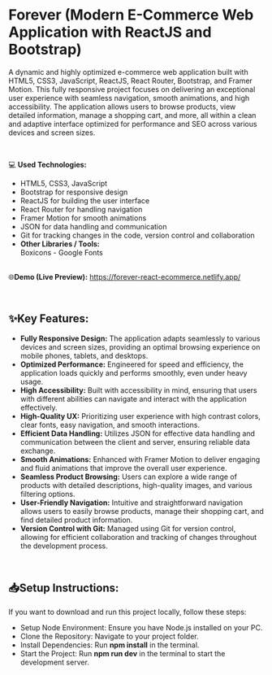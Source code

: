 # Forever (Modern E-Commerce Web Application with ReactJS and Bootstrap)
A dynamic and highly optimized e-commerce web application built with HTML5, CSS3, JavaScript, ReactJS, React Router, Bootstrap, and Framer Motion. This fully responsive project focuses on delivering an exceptional user experience with seamless navigation, smooth animations, and high accessibility. The application allows users to browse products, view detailed information, manage a shopping cart, and more, all within a clean and adaptive interface optimized for performance and SEO across various devices and screen sizes.

<br>

💻 **Used Technologies:** <br>
- HTML5, CSS3, JavaScript
- Bootstrap for responsive design
- ReactJS for building the user interface
- React Router for handling navigation
- Framer Motion for smooth animations
- JSON for data handling and communication
- Git for tracking changes in the code, version control and collaboration
- **Other Libraries / Tools:** <br>
Boxicons - Google Fonts
<br><br>

🌐**Demo (Live Preview):** <a href="https://forever-react-ecommerce.netlify.app/" target="_blank">https://forever-react-ecommerce.netlify.app/</a> 

<br>

## ✨Key Features:
- <b>Fully Responsive Design:</b> The application adapts seamlessly to various devices and screen sizes, providing an optimal browsing experience on mobile phones, tablets, and desktops.
- <b>Optimized Performance:</b> Engineered for speed and efficiency, the application loads quickly and performs smoothly, even under heavy usage.
- <b>High Accessibility:</b> Built with accessibility in mind, ensuring that users with different abilities can navigate and interact with the application effectively.
- <b>High-Quality UX:</b> Prioritizing user experience with high contrast colors, clear fonts, easy navigation, and smooth interactions.
- <b>Efficient Data Handling:</b> Utilizes JSON for effective data handling and communication between the client and server, ensuring reliable data exchange.
- <b>Smooth Animations:</b> Enhanced with Framer Motion to deliver engaging and fluid animations that improve the overall user experience.
- <b>Seamless Product Browsing:</b> Users can explore a wide range of products with detailed descriptions, high-quality images, and various filtering options.
- <b>User-Friendly Navigation:</b>  Intuitive and straightforward navigation allows users to easily browse products, manage their shopping cart, and find detailed product information.
- <b>Version Control with Git:</b> Managed using Git for version control, allowing for efficient collaboration and tracking of changes throughout the development process.

<br />

## 📥Setup Instructions:
If you want to download and run this project locally, follow these steps:
- Setup Node Environment: Ensure you have Node.js installed on your PC.
- Clone the Repository: Navigate to your project folder.
- Install Dependencies: Run <b>npm install</b> in the terminal.
- Start the Project: Run <b>npm run dev</b> in the terminal to start the development server.
